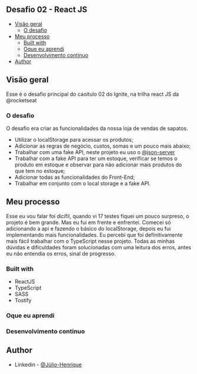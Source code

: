 ## Desafio 02 - React JS

- [Visão geral](#visao-geral)
  - [O desafio](#o-desafio)
- [Meu processo](#meu-processo)
  - [Built with](#built-with)
  - [Oque eu aprendi](#oque-eu-aprendi)
  - [Desenvolvimento continuo](#desenvolvimento-continuo)
- [Author](#author)


## Visão geral
Esse é o desafio principal do caoítulo 02 do Ignite, na trilha react JS da @rocketseat

### O desafio
O desafio era criar as funcionalidades da nossa loja de vendas de sapatos.
- Utilizar o localStorage para acessar os produtos;
- Adicionar as regras de negócio, custos, somas e um pouco mais abaixo;
- Trabalhar com uma fake API, neste projeto eu uso o [@json-server](https://github.com/typicode/json-server)
- Trabalhar com a fake API para ter um estoque, verificar se temos o produto em estoque e observar para não adicionar mais produtos do que tem no estoque;
- Adicionar todas as funcionalidades do Front-End;
- Trabalhar em conjunto com o local storage e a fake API.


## Meu processo
Esse eu vou falar foi dicífil, quando vi 17 testes fiquei um pouco surpreso, o projeto é bem grande. Mas eu fui em frente e enfrentei.
Comecei só adicionando a api e fazendo o básico do localStorage, depois eu fui implementando mais funcionalidades.
Eu percebi que foi definitivamente mais fácil trabalhar com o TypeScript nesse projeto. 
Todas as minhas dúvidas e dificuldades foram solucionadas com uma leitura dos erros, antes eu não entendia os erros, sinal de progresso.

### Built with
- ReactJS
- TypeScript
- SASS
- Tostify

### Oque eu aprendi

### Desenvolvimento continuo

## Author
- Linkedin - [@Júlio-Henrique](https://www.linkedin.com/in/julio-henriquee)

